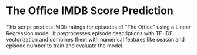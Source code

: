 # The Office IMDB Score Prediction
This script predicts IMDb ratings for episodes of "The Office" using a Linear Regression model. It preprocesses episode descriptions with TF-IDF vectorization and combines them with numerical features like season and episode number to train and evaluate the model.
